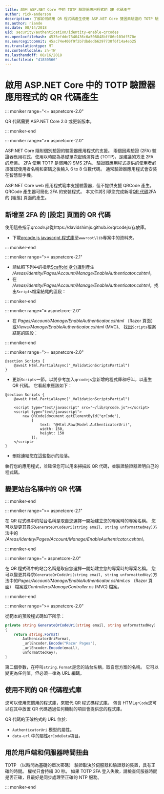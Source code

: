 ```yaml
---
title: 啟用 ASP.NET Core 中的 TOTP 驗證器應用程式的 QR 代碼產生
author: rick-anderson
description: 了解如何啟用 QR 程式碼產生使用 ASP.NET Core 雙因素驗證的 TOTP 驗證器應用程式。
ms.author: riande
ms.date: 08/14/2018
uid: security/authentication/identity-enable-qrcodes
ms.openlocfilehash: 4535efdde7340436c6a508848bff86e103df570e
ms.sourcegitcommit: 45ac74e400f9f2b7dbded66297730f6f14a4eb25
ms.translationtype: MT
ms.contentlocale: zh-TW
ms.lasthandoff: 08/16/2018
ms.locfileid: "41830566"
---
```

# <a name="enable-qr-code-generation-for-totp-authenticator-apps-in-aspnet-core"></a>啟用 ASP.NET Core 中的 TOTP 驗證器應用程式的 QR 代碼產生

::: moniker range="<= aspnetcore-2.0"

QR 代碼需要 ASP.NET Core 2.0 或更新版本。

::: moniker-end

::: moniker range=">= aspnetcore-2.0"

ASP.NET Core 隨附個別驗證的驗證器應用程式的支援。 兩個因素驗證 (2FA) 驗證器應用程式，使用以時間為基礎單次密碼演算法 (TOTP)，是建議的方法 2FA 的產業。 2FA 使用 TOTP 是慣用的 SMS 2FA。 驗證器應用程式提供的使用者必須確認使用者名稱和密碼之後輸入 6 to 8 位數代碼。 通常驗證器應用程式會安裝在智慧型手機。

ASP.NET Core web 應用程式範本支援驗證器，但不提供支援 QRCode 產生。 QRCode 產生器可簡化 2FA 的安裝程式。 本文件將引導您完成新增[QR 代碼](https://wikipedia.org/wiki/QR_code)2FA 的 [組態] 頁面的產生。

## <a name="adding-qr-codes-to-the-2fa-configuration-page"></a>新增至 2FA 的 [設定] 頁面的 QR 代碼

使用這些指示*qrcode.js*從https://davidshimjs.github.io/qrcodejs/存放庫。

* 下載[qrcode.js javascript 程式庫](https://davidshimjs.github.io/qrcodejs/)至`wwwroot\lib`專案中的資料夾。

::: moniker-end

::: moniker range=">= aspnetcore-2.1"

* 請依照下列中的指示[Scaffold 身分識別](xref:security/authentication/scaffold-identity)產生 */Areas/Identity/Pages/Account/Manage/EnableAuthenticator.cshtml*。
* 在  */Areas/Identity/Pages/Account/Manage/EnableAuthenticator.cshtml*，找出`Scripts`檔案結尾的區段：

::: moniker-end

::: moniker range="= aspnetcore-2.0"

* 在  *Pages/Account/Manage/EnableAuthenticator.cshtml* （Razor 頁面） 或*Views/Manage/EnableAuthenticator.cshtml* (MVC)、 找出`Scripts`檔案結尾的區段：

::: moniker-end

::: moniker range=">= aspnetcore-2.0"

```cshtml
@section Scripts {
    @await Html.PartialAsync("_ValidationScriptsPartial")
}
```

* 更新`Scripts`一節，以將參考加入`qrcodejs`您新增的程式庫和呼叫，以產生 QR 代碼。 它看起來應該如下：

```cshtml
@section Scripts {
    @await Html.PartialAsync("_ValidationScriptsPartial")

    <script type="text/javascript" src="~/lib/qrcode.js"></script>
    <script type="text/javascript">
        new QRCode(document.getElementById("qrCode"),
            {
                text: "@Html.Raw(Model.AuthenticatorUri)",
                width: 150,
                height: 150
            });
    </script>
}
```

* 刪除連結您在這些指示的段落。

執行您的應用程式，並確保您可以用來掃描該 QR 代碼，並驗證驗證器證明自己的程式碼。

## <a name="change-the-site-name-in-the-qr-code"></a>變更站台名稱中的 QR 代碼

::: moniker-end

::: moniker range=">= aspnetcore-2.1"

在 QR 程式碼中的站台名稱是取自您選擇一開始建立您的專案時的專案名稱。 您可以變更其尋求`GenerateQrCodeUri(string email, string unformattedKey)`方法中的 */Areas/Identity/Pages/Account/Manage/EnableAuthenticator.cshtml*。

::: moniker-end

::: moniker range="= aspnetcore-2.0"

在 QR 程式碼中的站台名稱是取自您選擇一開始建立您的專案時的專案名稱。 您可以變更其尋求`GenerateQrCodeUri(string email, string unformattedKey)`方法中的*Pages/Account/Manage/EnableAuthenticator.cshtml.cs* （Razor 頁面） 檔案或*Controllers/ManageController.cs* (MVC) 檔案。

::: moniker-end

::: moniker range=">= aspnetcore-2.0"

從範本的預設程式碼如下所示：

```c#
private string GenerateQrCodeUri(string email, string unformattedKey)
{
    return string.Format(
        AuthenicatorUriFormat,
        _urlEncoder.Encode("Razor Pages"),
        _urlEncoder.Encode(email),
        unformattedKey);
}
```

第二個參數，在呼叫`string.Format`是您的站台名稱，取自您方案的名稱。 它可以變更為任何值，但必須一律為 URL 編碼。

## <a name="using-a-different-qr-code-library"></a>使用不同的 QR 代碼程式庫

您可以使用您慣用的程式庫，來取代 QR 程式碼程式庫。 包含 HTML`qrCode`您可以在其中放置 QR 代碼透過任何機制的項目會提供您的程式庫。

QR 代碼的正確格式的 URL 位於:

* `AuthenticatorUri` 模型的屬性。
* `data-url` 中的屬性`qrCodeData`項目。

## <a name="totp-client-and-server-time-skew"></a>用於用戶端和伺服器時間扭曲

TOTP （以時間為基礎的單次密碼） 驗證取決於伺服器和驗證器的裝置，具有正確的時間。 權杖只會持續 30 秒。 如果 TOTP 2FA 登入失敗，請檢查伺服器時間是否正確，且最好是同步處理至正確的 NTP 服務。

::: moniker-end
